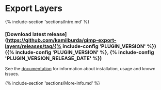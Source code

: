 # Export Layers

{% include-section 'sections/Intro.md' %}

### [Download latest release](https://github.com/kamilburda/gimp-export-layers/releases/tag/{% include-config 'PLUGIN_VERSION' %}) ({% include-config 'PLUGIN_VERSION' %}, {% include-config 'PLUGIN_VERSION_RELEASE_DATE' %})

See the [documentation](https://kamilburda.github.io/gimp-export-layers/sections) for information about installation, usage and known issues.


{% include-section 'sections/More-info.md' %}